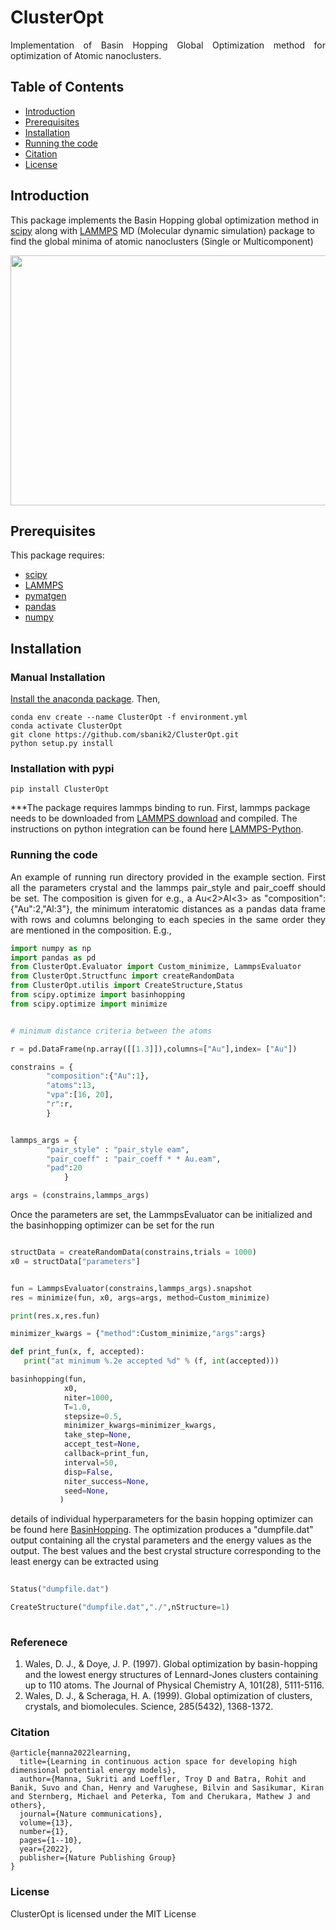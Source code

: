 # ClusterOpt

<p align="justify"> Implementation of Basin Hopping Global Optimization method for optimization of Atomic nanoclusters. </p>


## Table of Contents
- [Introduction](#Introduction)
- [Prerequisites](#prerequisites)
- [Installation](#installation)
- [Running the code](#Running-the-code)
- [Citation](#data-availability)
- [License](#license)

## Introduction
This package implements the Basin Hopping global optimization method in [scipy](https://docs.scipy.org/doc/scipy/reference/generated/scipy.optimize.basinhopping.html) along with [LAMMPS](https://www.lammps.org/) MD (Molecular dynamic simulation) package to find the global minima of atomic nanoclusters (Single or Multicomponent)

<p align="center"> <a href="url"><img src="https://github.com/sbanik2/CEGAN/blob/main/Figs/Workflow.png" align="center" height="400" width="600" ></a> </p>



## Prerequisites
This package requires:
- [scipy](https://scipy.org/)
- [LAMMPS](https://www.lammps.org/)
- [pymatgen](https://pymatgen.org/)
- [pandas](https://pandas.pydata.org/)
- [numpy](https://numpy.org/)


## Installation

### Manual Installation
[Install the anaconda package](https://docs.anaconda.com/anaconda/install/). Then, 
```
conda env create --name ClusterOpt -f environment.yml
conda activate ClusterOpt
git clone https://github.com/sbanik2/ClusterOpt.git
python setup.py install
```

### Installation with pypi

```
pip install ClusterOpt

```
***The package requires lammps binding to run. First, lammps package needs to be downloaded from  [LAMMPS download](https://www.lammps.org/download.html) and compiled. The instructions on python integration can be found here [LAMMPS-Python](https://docs.lammps.org/Python_install.html).


### Running the code
<p align="justify"> An example of running run directory provided in the example section. First all the parameters crystal and the lammps pair_style and pair_coeff should be set. The composition is given for e.g., a Au<2>Al<3> as "composition":{"Au":2,"Al:3"}, the minimum interatomic distances as a pandas data frame with rows and columns belonging to each species in the same order they are mentioned in the composition. E.g.,</p>

``` python
import numpy as np
import pandas as pd
from ClusterOpt.Evaluator import Custom_minimize, LammpsEvaluator
from ClusterOpt.Structfunc import createRandomData
from ClusterOpt.utilis import CreateStructure,Status
from scipy.optimize import basinhopping
from scipy.optimize import minimize


# minimum distance criteria between the atoms

r = pd.DataFrame(np.array([[1.3]]),columns=["Au"],index= ["Au"])

constrains = {     
        "composition":{"Au":1},
        "atoms":13,
        "vpa":[16, 20],
        "r":r,       
        }


lammps_args = {
        "pair_style" : "pair_style eam",
        "pair_coeff" : "pair_coeff * * Au.eam",
        "pad":20
            }

args = (constrains,lammps_args)

```

Once the parameters are set, the LammpsEvaluator can be initialized and the basinhopping optimizer can be set for the run

 ``` python

structData = createRandomData(constrains,trials = 1000)
x0 = structData["parameters"]


fun = LammpsEvaluator(constrains,lammps_args).snapshot
res = minimize(fun, x0, args=args, method=Custom_minimize)

print(res.x,res.fun)

minimizer_kwargs = {"method":Custom_minimize,"args":args}

def print_fun(x, f, accepted):
    print("at minimum %.2e accepted %d" % (f, int(accepted)))

basinhopping(fun,
             x0, 
             niter=1000,
             T=1.0, 
             stepsize=0.5, 
             minimizer_kwargs=minimizer_kwargs, 
             take_step=None, 
             accept_test=None, 
             callback=print_fun, 
             interval=50, 
             disp=False, 
             niter_success=None, 
             seed=None, 
            )
```
details of individual hyperparameters for the basin hopping optimizer can be found here [BasinHopping](https://docs.scipy.org/doc/scipy/reference/generated/scipy.optimize.basinhopping.html).
The optimization produces a "dumpfile.dat" output containing all the crystal parameters and the energy values as the output. The best values and the best crystal structure corresponding to the least energy can be extracted using
        
 ``` python
        
Status("dumpfile.dat")

CreateStructure("dumpfile.dat","./",nStructure=1)
        
```


        
### Referenece
   
1. Wales, D. J., & Doye, J. P. (1997). Global optimization by basin-hopping and the lowest energy structures of Lennard-Jones clusters containing up to 110 atoms. The Journal of Physical Chemistry A, 101(28), 5111-5116.
2. Wales, D. J., & Scheraga, H. A. (1999). Global optimization of clusters, crystals, and biomolecules. Science, 285(5432), 1368-1372.   


### Citation
```
@article{manna2022learning,
  title={Learning in continuous action space for developing high dimensional potential energy models},
  author={Manna, Sukriti and Loeffler, Troy D and Batra, Rohit and Banik, Suvo and Chan, Henry and Varughese, Bilvin and Sasikumar, Kiran and Sternberg, Michael and Peterka, Tom and Cherukara, Mathew J and others},
  journal={Nature communications},
  volume={13},
  number={1},
  pages={1--10},
  year={2022},
  publisher={Nature Publishing Group}
}
```
        
### License
ClusterOpt is licensed under the MIT License

